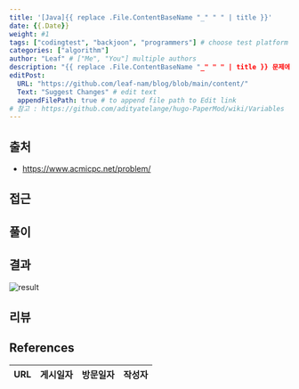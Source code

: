 ```yaml
---
title: '[Java]{{ replace .File.ContentBaseName "_" " " | title }}'
date: {{.Date}}
weight: #1
tags: ["codingtest", "backjoon", "programmers"] # choose test platform
categories: ["algorithm"]
author: "Leaf" # ["Me", "You"] multiple authors
description: "{{ replace .File.ContentBaseName "_" " " | title }} 문제에 대한 해설입니다."
editPost:
  URL: "https://github.com/leaf-nam/blog/blob/main/content/"
  Text: "Suggest Changes" # edit text
  appendFilePath: true # to append file path to Edit link
# 참고 : https://github.com/adityatelange/hugo-PaperMod/wiki/Variables
---
```


## 출처

- https://www.acmicpc.net/problem/

## 접근

## 풀이

## 결과

![result](result.png)

## 리뷰

## References

| URL | 게시일자 | 방문일자 | 작성자 |
| :-- | :------- | :------- | :----- |
